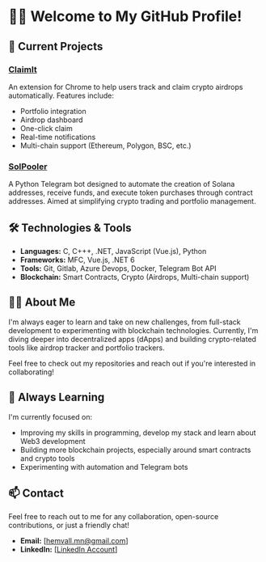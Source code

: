# 👨‍💻 Welcome to My GitHub Profile!

## 🚀 Current Projects

### [ClaimIt](https://github.com/hemvall/ClaimIt)
An extension for Chrome to help users track and claim crypto airdrops automatically. Features include:
- Portfolio integration
- Airdrop dashboard
- One-click claim
- Real-time notifications
- Multi-chain support (Ethereum, Polygon, BSC, etc.)

### [SolPooler](https://github.com/hemvall/SolPooler)
A Python Telegram bot designed to automate the creation of Solana addresses, receive funds, and execute token purchases through contract addresses. Aimed at simplifying crypto trading and portfolio management.

## 🛠️ Technologies & Tools

- **Languages:** C, C+++, .NET, JavaScript (Vue.js), Python
- **Frameworks:** MFC, Vue.js, .NET 6
- **Tools:** Git, Gitlab, Azure Devops, Docker, Telegram Bot API
- **Blockchain:** Smart Contracts, Crypto (Airdrops, Multi-chain support)

## 👨‍💻 About Me

I'm always eager to learn and take on new challenges, from full-stack development to experimenting with blockchain technologies. Currently, I'm diving deeper into decentralized apps (dApps) and building crypto-related tools like airdrop tracker and portfolio trackers.

Feel free to check out my repositories and reach out if you're interested in collaborating!

## 🌱 Always Learning

I'm currently focused on:
- Improving my skills in programming, develop my stack and learn about Web3 development
- Building more blockchain projects, especially around smart contracts and crypto tools
- Experimenting with automation and Telegram bots

## 📫 Contact

Feel free to reach out to me for any collaboration, open-source contributions, or just a friendly chat!

- **Email:** [hemvall.mn@gmail.com]
- **LinkedIn:** [[LinkedIn Account](https://www.linkedin.com/in/louis-serrano-842b09222/)]
